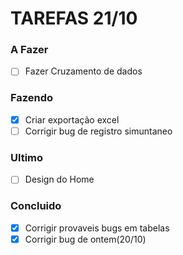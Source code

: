 # TAREFAS 21/10

### A Fazer

- [ ] Fazer Cruzamento de dados


### Fazendo

- [X] Criar exportação excel 
- [ ] Corrigir bug de registro simuntaneo

### Ultimo
- [ ] Design do Home

### Concluido

- [x] Corrigir provaveis bugs em tabelas
- [X] Corrigir bug de ontem(20/10)